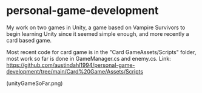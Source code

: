# personal-game-development
My work on two games in Unity, a game based on Vampire Survivors to begin learning Unity since it seemed simple enough, and more recently a card based game.

Most recent code for card game is in the "Card GameAssets/Scripts" folder, most work so far is done in GameManager.cs and enemy.cs. Link: 
https://github.com/austindahl1994/personal-game-development/tree/main/Card%20Game/Assets/Scripts

(unityGameSoFar.png)
